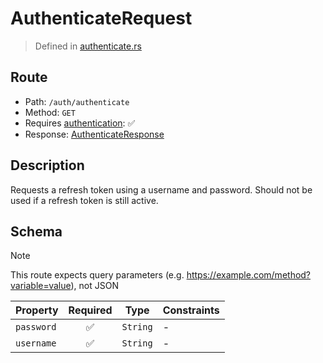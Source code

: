 # AuthenticateRequest
> Defined in [authenticate.rs](../../../../../interface/src/interface/routes/auth/authenticate.rs)

## Route
- Path: `/auth/authenticate`
- Method: `GET`
- Requires [authentication](../../../../Flows/Authentication%20Flow.md): ✅
- Response: [AuthenticateResponse](AuthenticateResponse.md)

## Description
Requests a refresh token using a username and password. Should not be used if a refresh token
is still active.

## Schema
> [!NOTE]
> This route expects query parameters (e.g. https://example.com/method?variable=value), not JSON

| Property | Required | Type | Constraints |
| --- | :---: | --- | --- |
| `password` | ✅ | `String` |  -  |
| `username` | ✅ | `String` |  -  |


